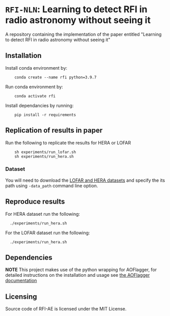 # `RFI-NLN`: Learning to detect RFI in radio astronomy without seeing it 
A repository containing the implementation of the paper entitled "Learning to detect RFI in radio astronomy without seeing it"


## Installation 
Install conda environment by:
``` 
    conda create --name rfi python=3.9.7
``` 
Run conda environment by:
``` 
    conda activate rfi
``` 

Install dependancies by running:
``` 
    pip install -r requirements
``` 


## Replication of results in paper 
Run the following to replicate the results for HERA or LOFAR
```
    sh experiments/run_lofar.sh
    sh experiments/run_hera.sh
```

### Dataset  
You will need to download the [LOFAR and HERA datasets](https://zenodo.org/record/6724065) and specify the its path using `-data_path` command line option.

## Reproduce results
For HERA dataset run the following: 
```
  ./experiments/run_hera.sh
```

For the LOFAR dataset run the following: 
```
  ./experiments/run_hera.sh
```


## Dependencies
**NOTE** This project makes use of the python wrapping for AOFlagger, for detailed instructions on the installation and usage see [the AOFlagger documentation](https://aoflagger.readthedocs.io/en/latest/)

## Licensing
Source code of RFI-AE is licensed under the MIT License.
